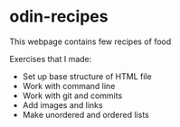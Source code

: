 # odin-recipes

This webpage contains few recipes of food

Exercises that I made:
- Set up base structure of HTML file
- Work with command line
- Work with git and commits
- Add images and links
- Make unordered and ordered lists